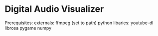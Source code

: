 # Digital Audio Visualizer
Prerequisites:
    externals:
        ffmpeg (set to path)
    python libaries:
        youtube-dl
        librosa
        pygame
        numpy